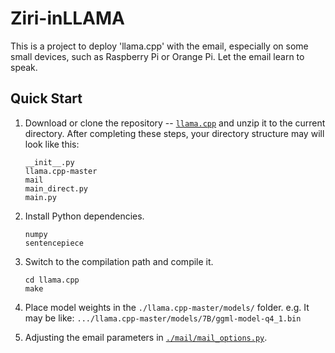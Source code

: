 # Ziri-inLLAMA
This is a project to deploy 'llama.cpp' with the email, especially on some small devices, such as Raspberry Pi or Orange Pi. Let the email learn to speak.

## Quick Start
1. Download or clone the repository -- [`llama.cpp`](https://github.com/ggerganov/llama.cpp) and unzip it to the current directory.
   After completing these steps, your directory structure may will look like this:
   ```
   __init__.py
   llama.cpp-master
   mail
   main_direct.py
   main.py
   ```

2. Install Python dependencies.
   ```
   numpy
   sentencepiece
   ```

4. Switch to the compilation path and compile it.
   ```
   cd llama.cpp
   make
   ```

5. Place model weights in the `./llama.cpp-master/models/` folder.
   e.g. It may be like: `.../llama.cpp-master/models/7B/ggml-model-q4_1.bin`

7. Adjusting the email parameters in [`./mail/mail_options.py`](./mail/mail_options.py).
